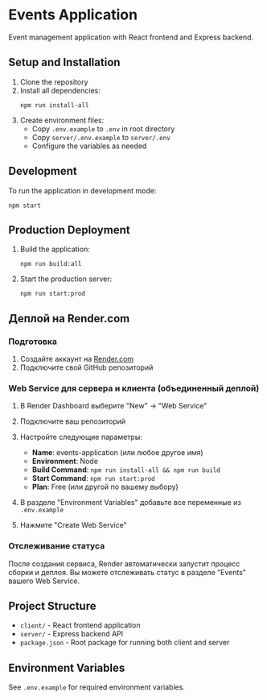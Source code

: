 # Events Application

Event management application with React frontend and Express backend.

## Setup and Installation

1. Clone the repository
2. Install all dependencies:
   ```
   npm run install-all
   ```
3. Create environment files:
   - Copy `.env.example` to `.env` in root directory
   - Copy `server/.env.example` to `server/.env`
   - Configure the variables as needed

## Development

To run the application in development mode:

```
npm start
```

## Production Deployment

1. Build the application:
   ```
   npm run build:all
   ```

2. Start the production server:
   ```
   npm run start:prod
   ```

## Деплой на Render.com

### Подготовка

1. Создайте аккаунт на [Render.com](https://render.com)
2. Подключите свой GitHub репозиторий

### Web Service для сервера и клиента (объединенный деплой)

1. В Render Dashboard выберите "New" → "Web Service"
2. Подключите ваш репозиторий
3. Настройте следующие параметры:
   - **Name**: events-application (или любое другое имя)
   - **Environment**: Node
   - **Build Command**: `npm run install-all && npm run build`
   - **Start Command**: `npm run start:prod`
   - **Plan**: Free (или другой по вашему выбору)

4. В разделе "Environment Variables" добавьте все переменные из `.env.example`
5. Нажмите "Create Web Service"

### Отслеживание статуса

После создания сервиса, Render автоматически запустит процесс сборки и деплоя.
Вы можете отслеживать статус в разделе "Events" вашего Web Service.

## Project Structure

- `client/` - React frontend application
- `server/` - Express backend API
- `package.json` - Root package for running both client and server

## Environment Variables

See `.env.example` for required environment variables.
